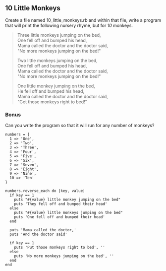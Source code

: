 ## 10 Little Monkeys

Create a file named 10_little_monkeys.rb and within that file, write a program that will print the following nursery rhyme, but for *10* monkeys.

> Three little monkeys jumping on the bed,  
> One fell off and bumped his head,  
> Mama called the doctor and the doctor said,  
> "No more monkeys jumping on the bed!"
>
> Two little monkeys jumping on the bed,  
> One fell off and bumped his head,  
> Mama called the doctor and the doctor said,  
> "No more monkeys jumping on the bed!"
>
> One little monkey jumping on the bed,  
> He fell off and bumped his head,  
> Mama called the doctor and the doctor said,  
> "Get those monkeys right to bed!"

### Bonus
Can you write the program so that it will run for any number of monkeys?

```
numbers = {
  1 => 'One',
  2 => 'Two',
  3 => 'Three',
  4 => 'Four',
  5 => 'Five',
  6 => 'Six',
  7 => 'Seven',
  8 => 'Eight',
  9 => 'Nine',
  10 => 'Ten'
}

numbers.reverse_each do |key, value|
  if key == 1
    puts "#{value} little monkey jumping on the bed"
    puts 'They fell off and bumped their head'
  else
    puts "#{value} little monkeys jumping on the bed"
    puts 'One fell off and bumped their head'
  end

  puts 'Mama called the doctor,'
  puts 'And the doctor said'

  if key == 1
    puts 'Put those monkeys right to bed', ''
  else
    puts 'No more monkeys jumping on the bed', ''
  end
end
```
